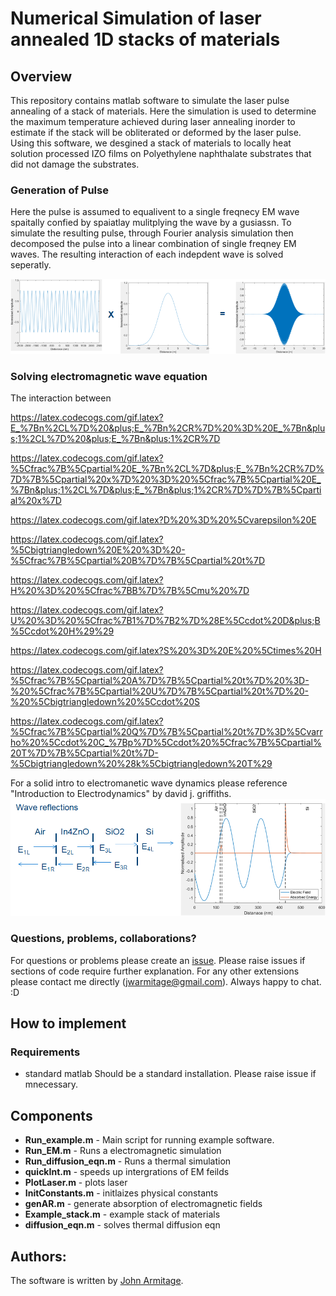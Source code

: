 # Numerical Simulation of laser annealed 1D stacks of materials
## Overview

This repository contains matlab software to simulate the laser pulse annealing of a stack of materials. Here the simulation is used to determine the maximum temperature achieved during laser annealing inorder to estimate if the stack will be obliterated or deformed by the laser pulse. Using this software, we desgined a stack of materials to locally heat solution processed IZO films on Polyethylene naphthalate substrates that did not damage the substrates.

### Generation of Pulse
Here the pulse is assumed to equalivent to a single freqnecy EM wave spaitally confied by spaiatlay mulitplying the wave by a gusiassn. To simulate the resulting pulse, through Fourier analysis simulation then decomposed the pulse into a linear combination of single freqney EM waves. The resulting interaction of each indepdent wave is solved seperatly.

![Laser Pulse](https://github.com/OE-FET/numerical_laser_annealing/blob/master/imgs/pulse_generation.png)

### Solving electromagnetic wave equation

The interaction between 

https://latex.codecogs.com/gif.latex?E_%7Bn%2CL%7D%20&plus;E_%7Bn%2CR%7D%20%3D%20E_%7Bn&plus;1%2CL%7D%20&plus;E_%7Bn&plus;1%2CR%7D

https://latex.codecogs.com/gif.latex?%5Cfrac%7B%5Cpartial%20E_%7Bn%2CL%7D&plus;E_%7Bn%2CR%7D%7D%7B%5Cpartial%20x%7D%20%3D%20%5Cfrac%7B%5Cpartial%20E_%7Bn&plus;1%2CL%7D&plus;E_%7Bn&plus;1%2CR%7D%7D%7B%5Cpartial%20x%7D

https://latex.codecogs.com/gif.latex?D%20%3D%20%5Cvarepsilon%20E

https://latex.codecogs.com/gif.latex?%5Cbigtriangledown%20E%20%3D%20-%5Cfrac%7B%5Cpartial%20B%7D%7B%5Cpartial%20t%7D

https://latex.codecogs.com/gif.latex?H%20%3D%20%5Cfrac%7BB%7D%7B%5Cmu%20%7D

https://latex.codecogs.com/gif.latex?U%20%3D%20%5Cfrac%7B1%7D%7B2%7D%28E%5Ccdot%20D&plus;B%5Ccdot%20H%29%29

https://latex.codecogs.com/gif.latex?S%20%3D%20E%20%5Ctimes%20H

https://latex.codecogs.com/gif.latex?%5Cfrac%7B%5Cpartial%20A%7D%7B%5Cpartial%20t%7D%20%3D-%20%5Cfrac%7B%5Cpartial%20U%7D%7B%5Cpartial%20t%7D%20-%20%5Cbigtriangledown%20%5Ccdot%20S

https://latex.codecogs.com/gif.latex?%5Cfrac%7B%5Cpartial%20Q%7D%7B%5Cpartial%20t%7D%3D%5Cvarrho%20%5Ccdot%20C_%7Bp%7D%5Ccdot%20%5Cfrac%7B%5Cpartial%20T%7D%7B%5Cpartial%20t%7D-%5Cbigtriangledown%20%28k%5Cbigtriangledown%20T%29

For a solid intro to electromanetic wave dynamics please reference "Introduction to Electrodynamics" by david j. griffiths. 
![Laser Pulse](https://github.com/OE-FET/numerical_laser_annealing/blob/master/imgs/wave_reflections.png)




### Questions, problems, collaborations?
For questions or problems please create an [issue](https://github.com/OE-FET/numerical_laser_annealing/issues). Please raise issues if sections of code require further explanation. For any other extensions please contact me directly (jwarmitage@gmail.com). Always happy to chat. :D

## How to implement
### Requirements
- standard matlab
Should be a standard installation. Please raise issue if mnecessary. 

## Components
- **Run_example.m** - Main script for running example software.
- **Run_EM.m** - Runs a electromagnetic simulation
- **Run_diffusion_eqn.m** - Runs a thermal simulation
- **quickInt.m** - speeds up intergrations of EM feilds
- **PlotLaser.m** - plots laser 
- **InitConstants.m** - initlaizes physical constants
- **genAR.m** - generate absorption of electromagnetic fields
- **Example_stack.m** - example stack of materials
- **diffusion_eqn.m** - solves thermal diffusion eqn

## Authors:
The software is written by [John Armitage](https://github.com/jwarmitage).
